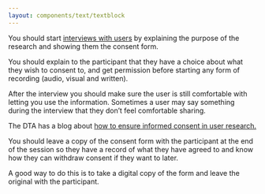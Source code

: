 ```yaml
---
layout: components/text/textblock
---
```


You should start [interviews with users](#) by explaining the purpose of the research and showing them the consent form.

You should explain to the participant that they have a choice about what they wish to consent to, and get permission before starting any form of recording (audio, visual and written).

After the interview you should make sure the user is still comfortable with letting you use the information. Sometimes a user may say something during the interview that they don’t feel comfortable sharing.

The DTA has a blog about [how to ensure informed consent in user research.](https://www.dta.gov.au/blog/informed-consent-in-user-research/)

You should leave a copy of the consent form with the participant at the end of the session so they have a record of what they have agreed to and know how they can withdraw consent if they want to later.

A good way to do this is to take a digital copy of the form and leave the original with the participant.

